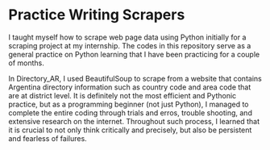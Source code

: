 # Practice Writing Scrapers
I taught myself how to scrape web page data using Python initially for a scraping project at my internship. The codes in this repository serve as a general practice on Python learning that I have been practicing for a couple of months. 

In Directory_AR, I used BeautifulSoup to scrape from a website that contains Argentina directory information such as country code and area code that are at district level. It is definitely not the most efficient and Pythonic practice, but as a programming beginner (not just Python), I managed to complete the entire coding through trials and erros, trouble shooting, and extensive research on the internet. Throughout such process, I learned that it is crucial to not only think critically and precisely, but also be persistent and fearless of failures.   
